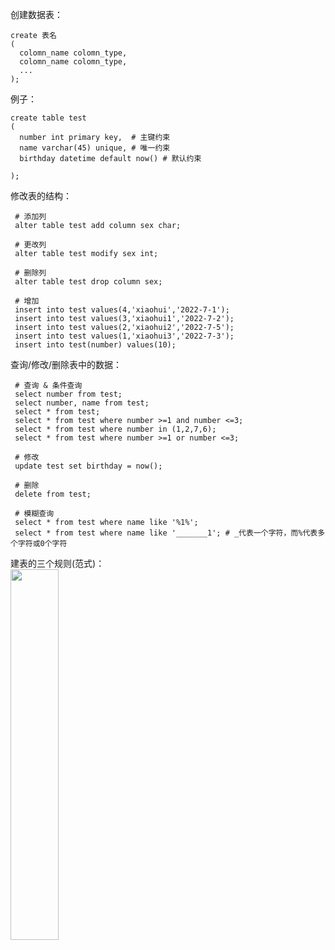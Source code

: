 

创建数据表：
```
create 表名
(
  colomn_name colomn_type,
  colomn_name colomn_type,
  ...
);
```
例子：
```
create table test
(
  number int primary key,  # 主键约束
  name varchar(45) unique, # 唯一约束
  birthday datetime default now() # 默认约束

);
```

修改表的结构：
```
 # 添加列
 alter table test add column sex char;
 
 # 更改列
 alter table test modify sex int;
 
 # 删除列
 alter table test drop column sex;
 
 # 增加
 insert into test values(4,'xiaohui','2022-7-1');
 insert into test values(3,'xiaohui1','2022-7-2');
 insert into test values(2,'xiaohui2','2022-7-5');
 insert into test values(1,'xiaohui3','2022-7-3');
 insert into test(number) values(10);
```


查询/修改/删除表中的数据：
```
 # 查询 & 条件查询
 select number from test;
 select number, name from test;
 select * from test;
 select * from test where number >=1 and number <=3;
 select * from test where number in (1,2,7,6);
 select * from test where number >=1 or number <=3;
 
 # 修改
 update test set birthday = now();
 
 # 删除
 delete from test;
 
 # 模糊查询
 select * from test where name like '%1%';
 select * from test where name like '_______1'; # _代表一个字符，而%代表多个字符或0个字符
 ```
 
建表的三个规则(范式)：   
<img src="https://user-images.githubusercontent.com/83827774/178404526-e10a43aa-d866-47d5-a968-0c8ac058454a.png" width="39%">
